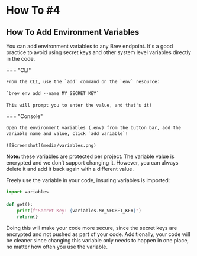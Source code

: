 # How To #4
## How To Add Environment Variables

You can add environment variables to any Brev endpoint. It's a good practice to avoid using secret keys and other system level variables directly in the code. 



=== "CLI"

    From the CLI, use the `add` command on the `env` resource:

    `brev env add --name MY_SECRET_KEY`

    This will prompt you to enter the value, and that's it! 


=== "Console"

    Open the environment variables (.env) from the button bar, add the variable name and value, click `add variable`! 

    ![Screenshot](media/variables.png)
    

**Note:** these variables are protected per project. The variable value is encrypted and we don't support changing it. However, you can always delete it and add it back again with a different value. 

Freely use the variable in your code, insuring variables is imported:

```python
import variables

def get():
    print(f"Secret Key: {variables.MY_SECRET_KEY}")
    return{}
```

Doing this will make your code more secure, since the secret keys are encrypted and not pushed as part of your code. Additionally, your code will be cleaner since changing this variable only needs to happen in one place, no matter how often you use the variable.

